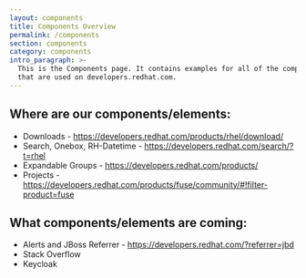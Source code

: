 ```yaml
---
layout: components
title: Components Overview
permalink: /components
section: components
category: components
intro_paragraph: >-
  This is the Components page. It contains examples for all of the components
  that are used on developers.redhat.com.
---
```


Where are our components/elements:
----------------------------------
- Downloads - https://developers.redhat.com/products/rhel/download/
- Search, Onebox, RH-Datetime - https://developers.redhat.com/search/?t=rhel
- Expandable Groups - https://developers.redhat.com/products/
- Projects - https://developers.redhat.com/products/fuse/community/#!filter-product=fuse

What components/elements are coming:
-------------------------------------
- Alerts and JBoss Referrer - https://developers.redhat.com/?referrer=jbd
- Stack Overflow
- Keycloak
